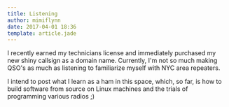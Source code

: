 ```yaml
---
title: Listening
author: mimiflynn
date: 2017-04-01 18:36
template: article.jade
---
```



I recently earned my technicians license and immediately purchased my new shiny callsign as a domain name. Currently, I'm not so much making QSO's as much as listening to familiarize myself with NYC area repeaters.

I intend to post what I learn as a ham in this space, which, so far, is how to build software from source on Linux machines and the trials of programming various radios ;)
